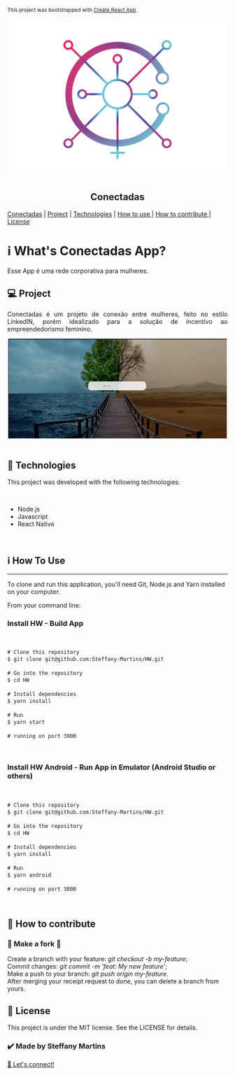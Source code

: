 <sup>This project was bootstrapped with [Create React App](https://github.com/facebook/create-react-app).</sup>

<img src="https://github.com/Steffany-Martins/HW/blob/master/logo-conectadas.svg" alt="HW logo conectadas"  />
<h2 align="center">Conectadas</h2>

<a href="#HW">Conectadas</a>   |  <a href="#Project">  Project</a>   |   <a href="#Tech"> Technologies</a>     |  <a href="#HowtoUse">  How to use </a>   | <a href="#HowtoContribute">   How to contribute </a>  | <a href="#License">   License </a>



<h1 id="HW">ℹ️ What's Conectadas App?</h1>

<p align="justify">Esse App é uma rede corporativa para mulheres.
<p>



<h2 id="Project">💻 Project</h2>

<p align="justify">Conectadas é um projeto de conexão entre mulheres, feito no estilo LinkedIN, porém idealizado para a solução de incentivo ao empreendedorismo feminino.</p>
<div align="center">
<img src="https://github.com/Steffany-Martins/PWA-weather/blob/master/chrome-capture.gif" alt="HW app working in search gift"/>
</div>
<br>

<h2 id="Tech">🚀 Technologies</h2>
<p>This project was developed with the following technologies:</p>
<br>
<ul>
<li>Node.js</li>
<li>Javascript</li>
<li>React Native</li>



</ul>
<br>
<h2 id="HowtoUse">ℹ️ How To Use</h2>
<hr>
<p>To clone and run this application, you'll need Git, Node.js and Yarn installed on your computer.</p>

<p>From your command line:</p>


<h3>Install HW - Build App</h3>

<br>

```
# Clone this repository
$ git clone git@github.com:Steffany-Martins/HW.git

# Go into the repository
$ cd HW

# Install dependencies
$ yarn install

# Run
$ yarn start

# running on port 3000
```
<br>

<h3>Install HW  Android - Run App in Emulator (Android Studio or others) </h3>

<br>

```
# Clone this repository
$ git clone git@github.com:Steffany-Martins/HW.git

# Go into the repository
$ cd HW

# Install dependencies
$ yarn install

# Run
$ yarn android

# running on port 3000
```
<br>



<h2 id="HowtoContribute">🤔 How to contribute</h2>

<h3>🔀 Make a fork 🔀</h3>

Create a branch with your feature: <i>git checkout -b my-feature</i>;<br>
Commit changes: <i>git commit -m 'feat: My new feature'</i>;<br>
Make a push to your branch: <i>git push origin my-feature</i>.<br>
After merging your receipt request to done, you can delete a branch from yours.

<h2 id="License">📝 License </h2
<p>This project is under the MIT license. See the LICENSE for details.</p>

<h3>✔️ Made by Steffany Martins </h3> <a href="https://www.linkedin.com/in/steffanymartinssoares/">👋 Let's connect!</a>
